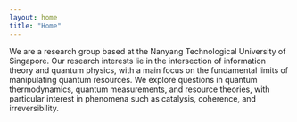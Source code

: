 ```yaml
---
layout: home
title: "Home"
---
```


We are a research group based at the Nanyang Technological University of Singapore. Our research interests lie in the intersection of information theory and quantum physics, with a main focus on the fundamental limits of manipulating quantum resources. We explore questions in quantum thermodynamics, quantum measurements, and resource theories, with particular interest in phenomena such as catalysis, coherence, and irreversibility.
